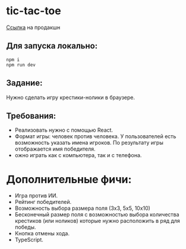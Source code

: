 # tic-tac-toe

[Ссылка](https://copy-of-a.github.io/tic-tac-toe/#/mode) на продакшн

## Для запуска локально: 
```
npm i
npm run dev
```
## Задание:
Нужно сделать игру крестики-нолики в браузере. 

## Требования:
- Реализовать нужно с помощью React.
- Формат игры: человек против человека. У пользователей есть возможность указать имена игроков. По результату игры отображается имя победителя.
- ожно играть как с компьютера, так и с телефона.

# Дополнительные фичи:
- Игра против ИИ.
- Рейтинг победителей.
- Возможность выбора размера поля (3х3, 5х5, 10х10)
- Бесконечный размер поля с возможностью выбора количества крестиков (или ноликов) которые нужно расположить в ряд для победы.
- Кнопка отмены хода.
- TypeScript.

